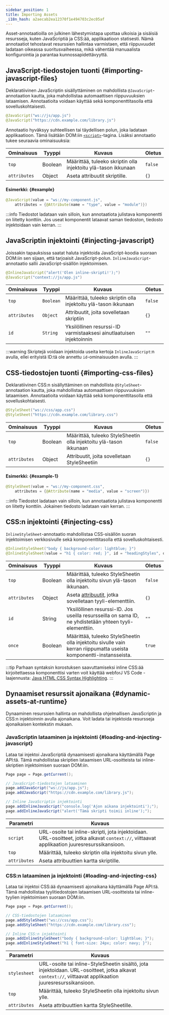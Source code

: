 ```yaml
---
sidebar_position: 1
title: Importing Assets
_i18n_hash: a2aecab2ea12370f1e494703c2ec05af
---
```

Asset-annotaatioilla on julkinen lähestymistapa upottaa ulkoisia ja sisäisiä resursseja, kuten JavaScriptiä ja CSS:ää, applikaatioon statisesti. Nämä annotaatiot tehostavat resurssien hallintaa varmistaen, että riippuvuudet ladataan oikeassa suoritusvaiheessa, mikä vähentää manuaalista konfigurointia ja parantaa kunnossapidettävyyttä.

## JavaScript-tiedostojen tuonti {#importing-javascript-files}

Deklaratiivinen JavaScriptin sisällyttäminen on mahdollista `@JavaScript`-annotaation kautta, joka mahdollistaa automaattisen riippuvuuksien lataamisen. Annotaatioita voidaan käyttää sekä komponenttitasolla että sovelluskohtaisesti.

```java
@JavaScript("ws://js/app.js")
@JavaScript("https://cdn.example.com/library.js")
```

Annotaatio hyväksyy suhteellisen tai täydellisen polun, joka ladataan applikaatioon. Tämä lisätään DOM:iin [`<script>`](https://developer.mozilla.org/en-US/docs/Web/HTML/Element/script)-tagina. Lisäksi annotaatio tukee seuraavia ominaisuuksia:

| Ominaisuus   | Tyyppi   | Kuvaus                                                                                                                                       | Oletus  |
| ------------ | -------  | ------------------------------------------------------------------------------------------------------------------------------------------- | ------- |
| `top`        | Boolean  | Määrittää, tuleeko skriptin olla injektoitu ylä-tason ikkunaan                                                                              | `false` |
| `attributes` | Object   | Aseta <JavadocLink type="foundation" location="com/webforj/annotation/Attribute" code='true'>attribuutit</JavadocLink> skriptille.         | `{}`    |

#### Esimerkki: {#example}

```java
@JavaScript(value = "ws://my-component.js",
    attributes = {@Attribute(name = "type", value = "module")})
```

:::info
Tiedostot ladataan vain silloin, kun annotaatiota julistava komponentti on liitetty konttiin. Jos useat komponentit lataavat saman tiedoston, tiedosto injektoidaan vain kerran.
:::

## JavaScriptin injektointi {#injecting-javascript}

Joissakin tapauksissa saatat haluta injektoida JavaScript-koodia suoraan DOM:iin sen sijaan, että tarjoaisit JavaScript-polun. `InlineJavaScript`-annotaatio sallii JavaScript-sisällön injektoimisen.

```java
@InlineJavaScript("alert('Olen inline-skripti!');")
@JavaScript("context://js/app.js")
```

| Ominaisuus   | Tyyppi    | Kuvaus                                                                | Oletus  |
| ------------ | -------   | ----------------------------------------------------------------------| ------- |
| `top`        | `Boolean` | Määrittää, tuleeko skriptin olla injektoitu ylä-tason ikkunaan      | `false` |
| `attributes` | `Object`  | Attribuutit, joita sovelletaan skriptiin                              | `{}`    |
| `id`         | `String`  | Yksilöllinen resurssi-ID varmistaaksesi ainutlaatuisen injektoinnin  | `""`    |

:::warning
Skriptejä voidaan injektoida useita kertoja `InlineJavaScript`:n avulla, ellei erityistä ID:tä ole annettu `id`-ominaisuuden avulla.
:::

## CSS-tiedostojen tuonti {#importing-css-files}

Deklaratiivinen CSS:n sisällyttäminen on mahdollista `@StyleSheet`-annotaation kautta, joka mahdollistaa automaattisen riippuvuuksien lataamisen. Annotaatioita voidaan käyttää sekä komponenttitasolla että sovelluskohtaisesti.

```java
@StyleSheet("ws://css/app.css")
@StyleSheet("https://cdn.example.com/library.css")
```

| Ominaisuus   | Tyyppi    | Kuvaus                                                                     | Oletus  |
| ------------ | -------   |---------------------------------------------------------------------------| ------- |
| `top`        | Boolean   | Määrittää, tuleeko StyleSheetin olla injektoitu ylä-tason ikkunaan      | `false` |
| `attributes` | Object    | Attribuutit, joita sovelletaan StyleSheetiin                              | `{}`    |

#### Esimerkki: {#example-1}

```java
@StyleSheet(value = "ws://my-component.css",
    attributes = {@Attribute(name = "media", value = "screen")})
```

:::info
Tiedostot ladataan vain silloin, kun annotaatiota julistava komponentti on liitetty konttiin. Jokainen tiedosto ladataan vain kerran.
:::

## CSS:n injektointi {#injecting-css}

`InlineStyleSheet`-annotaatio mahdollistaa CSS-sisällön suoran injektoimisen verkkosivulle sekä komponenttitasolla että sovelluskohtaisesti.

```java
@InlineStyleSheet("body { background-color: lightblue; }")
@InlineStyleSheet(value = "h1 { color: red; }", id = "headingStyles", once = true)
```

| Ominaisuus   | Tyyppi    | Kuvaus                                                                                                             | Oletus  |
| ------------ | -------   |-------------------------------------------------------------------------------------------------------------------| ------- |
| `top`        | Boolean   | Määrittää, tuleeko StyleSheetin olla injektoitu sivun ylä-tason ikkunaan.                                       | `false` |
| `attributes` | Object    | Aseta [attribuutit](https://developer.mozilla.org/en-US/docs/Web/HTML/Element/style), jotka sovelletaan tyyli-elementtiin. | `{}`    |
| `id`         | String    | Yksilöllinen resurssi-ID. Jos useilla resursseilla on sama ID, ne yhdistetään yhteen tyyli-elementtiin.            | `""`    |
| `once`       | Boolean   | Määrittää, tuleeko StyleSheetin olla injektoitu sivulle vain kerran riippumatta useista komponentti-instansseista. | `true`  |

:::tip 
Parhaan syntaksin korostuksen saavuttamiseksi inline CSS:ää kirjoitettaessa komponenttisi varten voit käyttää webforJ VS Code -laajennusta: [Java HTML CSS Syntax Highlighting](https://marketplace.visualstudio.com/items?itemName=BEU.vscode-java-html).
:::

## Dynaamiset resurssit ajonaikana {#dynamic-assets-at-runtime}

Dynaaminen resurssien hallinta on mahdollista ohjelmallisen JavaScriptin ja CSS:n injektoinnin avulla ajonaikana. Voit ladata tai injektoida resursseja ajonaikaisen kontekstin mukaan.

### JavaScriptin lataaminen ja injektointi {#loading-and-injecting-javascript}

Lataa tai injektoi JavaScriptiä dynaamisesti ajonaikana käyttämällä <JavadocLink type="foundation" location="com/webforj/Page" code='true'>Page API</JavadocLink>:tä. Tämä mahdollistaa skriptien lataamisen URL-osoitteista tai inline-skriptien injektoimisen suoraan DOM:iin.

```java
Page page = Page.getCurrent();

// JavaScript-tiedostojen lataaminen
page.addJavaScript("ws://js/app.js");
page.addJavaScript("https://cdn.example.com/library.js");

// Inline JavaScriptin injektointi
page.addInlineJavaScript("console.log('Ajon aikana injektointi');");
page.addInlineJavaScript("alert('Tämä skripti toimii inline');");
```

| Parametri    | Kuvaus                                                                                                             |
| ------------ | ----------------------------------------------------------------------------------------------------------------- |
| `script`     | URL-osoite tai inline-skripti, jota injektoidaan. URL-osoitteet, jotka alkavat `context://`, viittaavat applikaation juuresresurssikansioon. |
| `top`        | Määrittää, tuleeko skriptin olla injektoitu sivun ylle.                                                             |
| `attributes` | Aseta attribuuttien kartta skriptille.                                                                              |

### CSS:n lataaminen ja injektointi {#loading-and-injecting-css}

Lataa tai injektoi CSS:ää dynaamisesti ajonaikana käyttämällä <JavadocLink type="foundation" location="com/webforj/Page" code='true'>Page API</JavadocLink>:tä. Tämä mahdollistaa tyylitiedostojen lataamisen URL-osoitteista tai inline-tyylien injektoimisen suoraan DOM:iin.

```java
Page page = Page.getCurrent();

// CSS-tiedostojen lataaminen
page.addStyleSheet("ws://css/app.css");
page.addStyleSheet("https://cdn.example.com/library.css");

// Inline CSS:n injektointi
page.addInlineStyleSheet("body { background-color: lightblue; }");
page.addInlineStyleSheet("h1 { font-size: 24px; color: navy; }");
```

| Parametri    | Kuvaus                                                                                                                 |
| ------------ | --------------------------------------------------------------------------------------------------------------------------- |
| `stylesheet` | URL-osoite tai inline-StyleSheetin sisältö, jota injektoidaan. URL-osoitteet, jotka alkavat `context://`, viittaavat applikaation juuresresurssikansioon. |
| `top`        | Määrittää, tuleeko StyleSheetin olla injektoitu sivun ylle.                                                                |
| `attributes` | Aseta attribuuttien kartta StyleSheetille.                                                                               |
